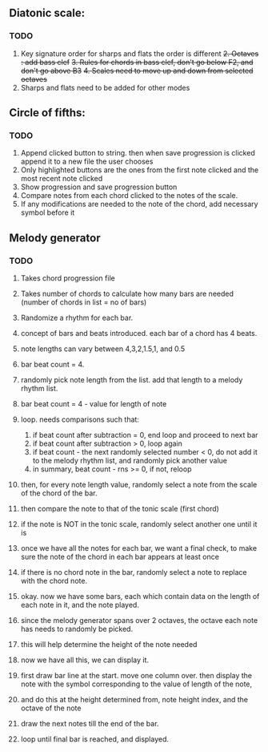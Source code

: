 

## Diatonic scale:

### TODO

1. Key signature order for sharps and flats the order is different
~~2. Octaves : add bass clef~~ 
~~3. Rules for chords in bass clef, don't go below F2, and don't go above B3~~
~~4. Scales need to move up and down from selected octaves~~
5. Sharps and flats need to be added for other modes


## Circle of fifths:

### TODO

1. Append clicked button to string. then when save progression is
   clicked append it to a new file the user chooses
2. Only highlighted buttons are the ones from the first note clicked
   and the most recent note clicked
3. Show progression and save progression button
4. Compare notes from each chord clicked to the notes of the scale.
5. If any modifications are needed to the note of the chord, add
   necessary symbol before it

## Melody generator

### TODO


1. Takes chord progression file
2. Takes number of chords to calculate how many bars are needed
   (number of chords in list = no of bars)
3. Randomize a rhythm for each bar.
4. concept of bars and beats introduced. each bar of a chord has 4 beats.
5. note lengths can vary between 4,3,2,1.5,1, and 0.5
6. bar beat count = 4.
7. randomly pick note length from the list. add that length to a
   melody rhythm list.
8. bar beat count = 4 - value for length of note
9. loop. needs comparisons such that:
    1. if beat count after subtraction = 0, end loop and proceed to next bar
    2. if beat count after subtraction > 0, loop again
    3. if beat count - the next randomly selected number < 0, do not
       add it to the melody rhythm list, and randomly pick another value
    4. in summary, beat count - rns >= 0, if not, reloop

10. then, for every note length value, randomly select a note from the
    scale of the chord of the bar.
11. then compare the note to that of the tonic scale (first chord)
12. if the note is NOT in the tonic scale, randomly select another one
    until it is

13. once we have all the notes for each bar, we want a final check, to
    make sure the note of the chord in each bar appears at least once
14. if there is no chord note in the bar, randomly select a note to
    replace with the chord note.

15. okay. now we have some bars, each which contain data on the length
    of each note in it, and the note played.
16. since the melody generator spans over 2 octaves, the octave each
    note has needs to randomly be picked.
17. this will help determine the height of the note needed

18. now we have all this, we can display it.
19. first draw bar line at the start. move one column over. then
    display the note with the symbol corresponding to the value of length
    of the note,
20. and do this at the height determined from, note height index, and
    the octave of the note
21. draw the next notes till the end of the bar.
22. loop until final bar is reached, and displayed.
